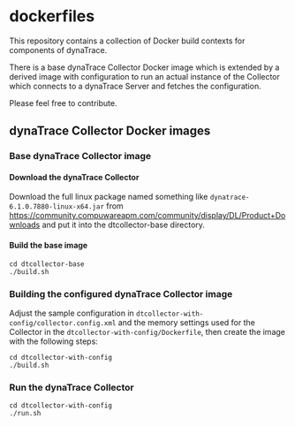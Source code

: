 dockerfiles
===========

This repository contains a collection of Docker build contexts for components of dynaTrace.

There is a base dynaTrace Collector Docker image which is extended by a derived image with 
configuration to run an actual instance of the Collector which connects to a dynaTrace 
Server and fetches the configuration.

Please feel free to contribute.

## dynaTrace Collector Docker images

### Base dynaTrace Collector image

#### Download the dynaTrace Collector 

Download the full linux package named something like `dynatrace-6.1.0.7880-linux-x64.jar`
from https://community.compuwareapm.com/community/display/DL/Product+Downloads and
put it into the dtcollector-base directory.

#### Build the base image

	cd dtcollector-base
	./build.sh

### Building the configured dynaTrace Collector image

Adjust the sample configuration in `dtcollector-with-config/collector.config.xml` and the memory
settings used for the Collector in the `dtcollector-with-config/Dockerfile`, then create the image 
with the following steps:
	
	cd dtcollector-with-config
	./build.sh

### Run the dynaTrace Collector

	cd dtcollector-with-config
    ./run.sh
